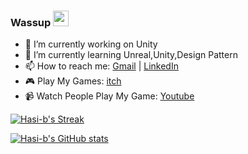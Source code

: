 ### Wassup <img src="https://media.giphy.com/media/ciGXBxyAWPps0hzIs7/giphy.gif" width="25px" height="25px">
- 🔭 I’m currently working on Unity 
- 🌱 I’m currently learning Unreal,Unity,Design Pattern 
- 📫 How to reach me: [Gmail](hasib.hasan9@gmail.com) | [LinkedIn](https://www.linkedin.com/in/hasi-b-hasan/)
- 🎮 Play My Games: [itch](https://hasi-b.itch.io/)
- 📹 Watch People Play My Game: [Youtube](https://www.youtube.com/playlist?list=PLy2c6atLmhnVocRvyjju_RrUbGxU7Ela9)

<!--
**hasi-b/hasi-b** is a ✨ _special_ ✨ repository because its `README.md` (this file) appears on your GitHub profile.

Here are some ideas to get you started:


-->

[![Hasi-b's Streak](http://github-readme-streak-stats.herokuapp.com?user=hasi-b&theme=dark)](https://git.io/streak-stats)



[![Hasi-b's GitHub stats](https://github-readme-stats.vercel.app/api?username=hasi-b&theme=dark)](https://github.com/anuraghazra/github-readme-stats)
